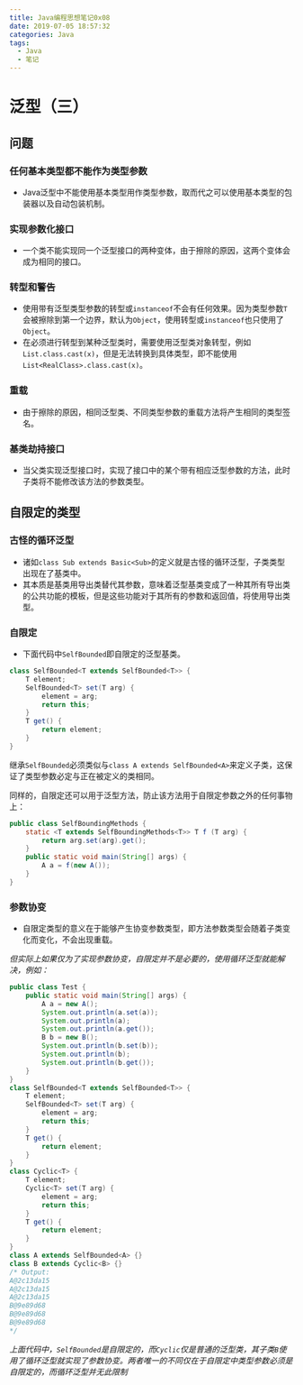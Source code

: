 ```yaml
---
title: Java编程思想笔记0x08
date: 2019-07-05 18:57:32
categories: Java
tags:
  - Java
  - 笔记
---
```


# 泛型（三）

## 问题

### 任何基本类型都不能作为类型参数

- Java泛型中不能使用基本类型用作类型参数，取而代之可以使用基本类型的包装器以及自动包装机制。

### 实现参数化接口

- 一个类不能实现同一个泛型接口的两种变体，由于擦除的原因，这两个变体会成为相同的接口。

### 转型和警告

- 使用带有泛型类型参数的转型或`instanceof`不会有任何效果。因为类型参数`T`会被擦除到第一个边界，默认为`Object`，使用转型或`instanceof`也只使用了`Object`。
- 在必须进行转型到某种泛型类时，需要使用泛型类对象转型，例如`List.class.cast(x)`，但是无法转换到具体类型，即不能使用`List<RealClass>.class.cast(x)`。

### 重载

- 由于擦除的原因，相同泛型类、不同类型参数的重载方法将产生相同的类型签名。

### 基类劫持接口

- 当父类实现泛型接口时，实现了接口中的某个带有相应泛型参数的方法，此时子类将不能修改该方法的参数类型。

## 自限定的类型

### 古怪的循环泛型

- 诸如`class Sub extends Basic<Sub>`的定义就是古怪的循环泛型，子类类型出现在了基类中。
- 其本质是基类用导出类替代其参数，意味着泛型基类变成了一种其所有导出类的公共功能的模板，但是这些功能对于其所有的参数和返回值，将使用导出类型。

### 自限定

- 下面代码中`SelfBounded`即自限定的泛型基类。

```java
class SelfBounded<T extends SelfBounded<T>> {
    T element;
    SelfBounded<T> set(T arg) {
        element = arg;
        return this;
    }
    T get() {
        return element;
    }
}
```

继承`SelfBounded`必须类似与`class A extends SelfBounded<A>`来定义子类，这保证了类型参数必定与正在被定义的类相同。

同样的，自限定还可以用于泛型方法，防止该方法用于自限定参数之外的任何事物上：

```java
public class SelfBoundingMethods {
    static <T extends SelfBoundingMethods<T>> T f (T arg) {
        return arg.set(arg).get();
    }
    public static void main(String[] args) {
        A a = f(new A());
    }
}
```

### 参数协变

- 自限定类型的意义在于能够产生协变参数类型，即方法参数类型会随着子类变化而变化，不会出现重载。

*但实际上如果仅为了实现参数协变，自限定并不是必要的，使用循环泛型就能解决，例如：*

```java
public class Test {
    public static void main(String[] args) {
        A a = new A();
        System.out.println(a.set(a));
        System.out.println(a);
        System.out.println(a.get());
        B b = new B();
        System.out.println(b.set(b));
        System.out.println(b);
        System.out.println(b.get());
    }
}
class SelfBounded<T extends SelfBounded<T>> {
    T element;
    SelfBounded<T> set(T arg) {
        element = arg;
        return this;
    }
    T get() {
        return element;
    }
}
class Cyclic<T> {
    T element;
    Cyclic<T> set(T arg) {
        element = arg;
        return this;
    }
    T get() {
        return element;
    }
}
class A extends SelfBounded<A> {}
class B extends Cyclic<B> {}
/* Output:
A@2c13da15
A@2c13da15
A@2c13da15
B@9e89d68
B@9e89d68
B@9e89d68
*/
```

*上面代码中，`SelfBounded`是自限定的，而`Cyclic`仅是普通的泛型类，其子类`B`使用了循环泛型就实现了参数协变。两者唯一的不同仅在于自限定中类型参数必须是自限定的，而循环泛型并无此限制*